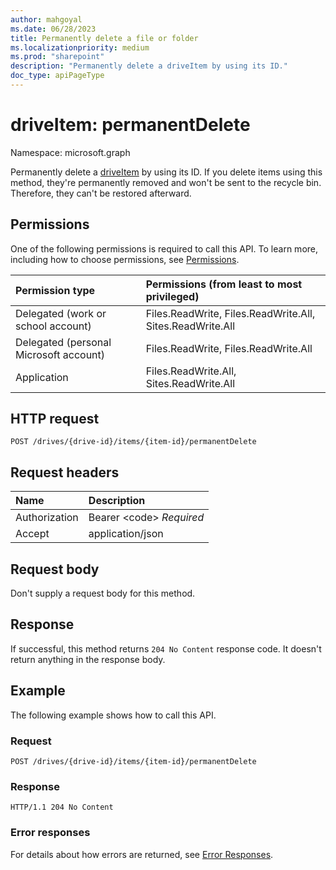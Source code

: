 ```yaml
---
author: mahgoyal
ms.date: 06/28/2023
title: Permanently delete a file or folder
ms.localizationpriority: medium
ms.prod: "sharepoint"
description: "Permanently delete a driveItem by using its ID."
doc_type: apiPageType
---
```

# driveItem: permanentDelete

Namespace: microsoft.graph

Permanently delete a [driveItem](../resources/driveitem.md) by using its ID.
If you delete items using this method, they're permanently removed and won't be sent to the recycle bin. Therefore, they can't be restored afterward.

## Permissions

One of the following permissions is required to call this API. To learn more, including how to choose permissions, see [Permissions](/graph/permissions-reference).

|Permission type      | Permissions (from least to most privileged)              |
|:--------------------|:---------------------------------------------------------|
|Delegated (work or school account) | Files.ReadWrite, Files.ReadWrite.All, Sites.ReadWrite.All    |
|Delegated (personal Microsoft account) | Files.ReadWrite, Files.ReadWrite.All    |
|Application | Files.ReadWrite.All, Sites.ReadWrite.All |

## HTTP request

<!-- { "blockType": "ignored" } -->

```http
POST /drives/{drive-id}/items/{item-id}/permanentDelete
```

## Request headers
| Name       | Description|
|:---------------|:----------|
| Authorization  | Bearer &lt;code&gt; *Required*|
| Accept  | application/json |

## Request body
Don't supply a request body for this method.

## Response

If successful, this method returns `204 No Content` response code. It doesn't return anything in the response body.

## Example

The following example shows how to call this API.

<!-- { "blockType": "request", "name": "permanentDelete-item", "scopes": "files.readwrite", "target": "action" } -->

### Request

```http
POST /drives/{drive-id}/items/{item-id}/permanentDelete
```

### Response

<!-- { "blockType": "response" } -->

```http
HTTP/1.1 204 No Content
```

### Error responses

For details about how errors are returned, see [Error Responses][error-response].

[error-response]: /graph/errors

<!-- {
  "type": "#page.annotation",
  "description": "Permanently delete a DriveItem from a drive",
  "keywords": "permanently delete,existing item,onedrive",
  "section": "documentation",
  "tocPath": "Items/Permanently delete a driveItem",
  "suppressions": [
  ]
} -->
